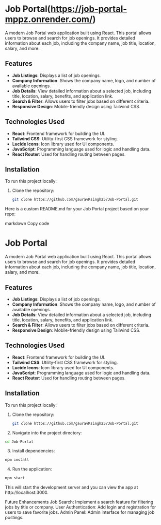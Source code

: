 # Job Portal(https://job-portal-mppz.onrender.com/)

A modern Job Portal web application built using React. This portal allows users to browse and search for job openings. It provides detailed information about each job, including the company name, job title, location, salary, and more.

## Features

- **Job Listings**: Displays a list of job openings.
- **Company Information**: Shows the company name, logo, and number of available openings.
- **Job Details**: View detailed information about a selected job, including title, location, salary, benefits, and application link.
- **Search & Filter**: Allows users to filter jobs based on different criteria.
- **Responsive Design**: Mobile-friendly design using Tailwind CSS.

## Technologies Used

- **React**: Frontend framework for building the UI.
- **Tailwind CSS**: Utility-first CSS framework for styling.
- **Lucide Icons**: Icon library used for UI components.
- **JavaScript**: Programming language used for logic and handling data.
- **React Router**: Used for handling routing between pages.

## Installation

To run this project locally:

1. Clone the repository:

   ```bash
   git clone https://github.com/gauravKsingh25/Job-Portal.git
   ```
   
Here is a custom README.md for your Job Portal project based on your repo:

markdown
Copy code
# Job Portal

A modern Job Portal web application built using React. This portal allows users to browse and search for job openings. It provides detailed information about each job, including the company name, job title, location, salary, and more.

## Features

- **Job Listings**: Displays a list of job openings.
- **Company Information**: Shows the company name, logo, and number of available openings.
- **Job Details**: View detailed information about a selected job, including title, location, salary, benefits, and application link.
- **Search & Filter**: Allows users to filter jobs based on different criteria.
- **Responsive Design**: Mobile-friendly design using Tailwind CSS.

## Technologies Used

- **React**: Frontend framework for building the UI.
- **Tailwind CSS**: Utility-first CSS framework for styling.
- **Lucide Icons**: Icon library used for UI components.
- **JavaScript**: Programming language used for logic and handling data.
- **React Router**: Used for handling routing between pages.

## Installation

To run this project locally:

1. Clone the repository:

   ```bash
   git clone https://github.com/gauravKsingh25/Job-Portal.git
2. Navigate into the project directory:

```bash
cd Job-Portal
```
3. Install dependencies:

```bash
npm install
```
4. Run the application:
```bash
npm start
```
This will start the development server and you can view the app at http://localhost:3000.

Future Enhancements
Job Search: Implement a search feature for filtering jobs by title or company.
User Authentication: Add login and registration for users to save favorite jobs.
Admin Panel: Admin interface for managing job postings.
